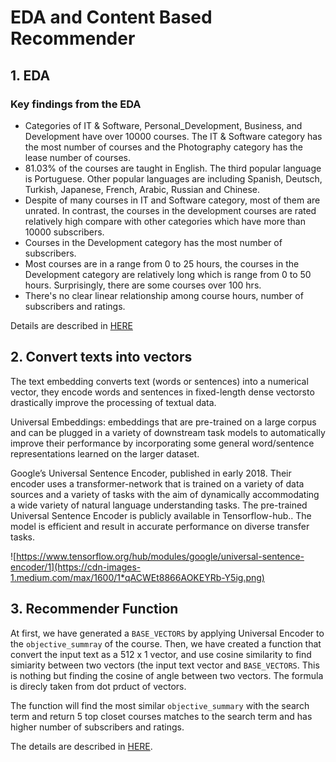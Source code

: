 # EDA and Content Based Recommender

## 1. EDA

### Key findings from the EDA
- Categories of IT & Software, Personal_Development, Business, and Development have over 10000 courses. The IT & Software category has the most number of courses and the Photography category has the lease number of courses.
- 81.03% of the courses are taught in English. The third popular language is Portuguese. Other popular languages are including Spanish, Deutsch, Turkish, Japanese, French, Arabic, Russian and Chinese.
- Despite of many courses in IT and Software category, most of them are unrated. In contrast, the courses in the development courses are rated relatively high compare with other categories which have more than 10000 subscribers.
- Courses in the Development category has the most number of subscribers.
- Most courses are in a range from 0 to 25 hours, the courses in the Development category are  relatively long which is range from 0 to 50 hours. Surprisingly, there are some courses over 100 hrs.
- There's no clear linear relationship among course hours, number of subscribers and ratings.

Details are described in [HERE](./01_Data_Cleaning_and_EDA)


## 2. Convert texts into vectors
The text embedding converts text (words or sentences) into a numerical vector, they encode words and sentences in fixed-length dense vectorsto drastically improve the processing of textual data.

Universal Embeddings: embeddings that are pre-trained on a large corpus and can be plugged in a variety of downstream task models to automatically improve their performance by incorporating some general word/sentence representations learned on the larger dataset.

Google’s Universal Sentence Encoder, published in early 2018. Their encoder uses a transformer-network that is trained on a variety of data sources and a variety of tasks with the aim of dynamically accommodating a wide variety of natural language understanding tasks. The pre-trained Universal Sentence Encoder is publicly available in Tensorflow-hub.. The model is efficient and result in accurate performance on diverse transfer tasks.

![https://www.tensorflow.org/hub/modules/google/universal-sentence-encoder/1](https://cdn-images-1.medium.com/max/1600/1*qACWEt8866AOKEYRb-Y5ig.png)

## 3. Recommender Function
At first, we have generated a `BASE_VECTORS` by applying Universal Encoder to the `objective_summray` of the course. Then, we have created a function that convert the input text as a 512 x 1 vector, and use cosine similarity to find simiarity between two vectors (the input text vector and `BASE_VECTORS`. This is nothing but finding the cosine of angle between two vectors. The formula is direcly taken from dot prduct of vectors.

The function will find the most similar `objective_summary` with the search term and return 5 top closet courses matches to the search term and has higher number of subscribers and ratings.

The details are described in [HERE](./02_Content_Based_Recommender).
